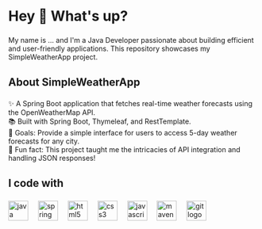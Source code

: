 <h1 align="left">Hey 👋 What's up?</h1>

###

<p align="left">My name is ... and I'm a Java Developer passionate about building efficient and user-friendly applications. This repository showcases my SimpleWeatherApp project.</p>

###

<h2 align="left">About SimpleWeatherApp</h2>

###

<p align="left">✨ A Spring Boot application that fetches real-time weather forecasts using the OpenWeatherMap API.<br>📚 Built with Spring Boot, Thymeleaf, and RestTemplate.<br>🎯 Goals: Provide a simple interface for users to access 5-day weather forecasts for any city.<br>🎲 Fun fact: This project taught me the intricacies of API integration and handling JSON responses!</p>

###

<h2 align="left">I code with</h2>

###

<div align="left">
  <img src="https://cdn.jsdelivr.net/gh/devicons/devicon/icons/java/java-original.svg" height="40" alt="java logo" />
  <img width="12" />
  <img src="https://cdn.jsdelivr.net/gh/devicons/devicon/icons/spring/spring-original.svg" height="40" alt="spring logo" />
  <img width="12" />
  <img src="https://cdn.jsdelivr.net/gh/devicons/devicon/icons/html5/html5-original.svg" height="40" alt="html5 logo" />
  <img width="12" />
  <img src="https://cdn.jsdelivr.net/gh/devicons/devicon/icons/css3/css3-original.svg" height="40" alt="css3 logo" />
  <img width="12" />
  <img src="https://cdn.jsdelivr.net/gh/devicons/devicon/icons/javascript/javascript-original.svg" height="40" alt="javascript logo" />
  <img width="12" />
  <img src="https://cdn.jsdelivr.net/gh/devicons/devicon/icons/maven/maven-original.svg" height="40" alt="maven logo" />
  <img width="12" />
  <img src="https://cdn.jsdelivr.net/gh/devicons/devicon/icons/git/git-original.svg" height="40" alt="git logo" />
</div>
